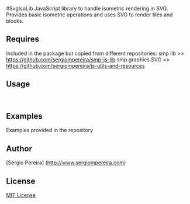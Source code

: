 
#SvgIsoLib
JavaScript library to handle isometric rendering in SVG.
Provides basic isometric operations and uses SVG to render tiles and blocks.

## Requires
Included in the package but copied from different repositories:
smp lib >> https://github.com/sergiompereira/smp-js-lib
smp.graphics.SVG >> https://github.com/sergiompereira/js-utils-and-resources


## Usage
<pre>
	<![CDATA[
	var unit = 20;
	document.getElementById("canvas-container").appendChild(SvgIsoLib.createStage(800,500,unit));

	var floor = SvgIsoLib.isoGroup();
	floor.setPosition(SvgIsoLib.point3D(0,0,0))
	var i,j,tile;
	for(i=0; i<20; i++){
		for(j=0; j<20; j++){
			tile = SvgIsoLib.isoTile(1, SvgIsoLib.point3D(i*unit,0,j*unit), "#060", "#0c0");
			floor.addChild(tile);
		}
	}
	
	var block = SvgIsoLib.isoBlock(1,1,SvgIsoLib.point3D(300,1,200), "#ffffff");
	]]>
</pre>
	


## Examples
Examples provided in the repository

## Author
[Sérgio Pereira] (http://www.sergiompereira.com)

## License
[MIT License](http://www.opensource.org/licenses/mit-license.php)


